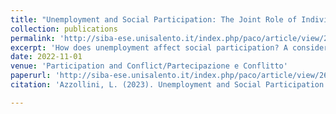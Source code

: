 ```yaml
---
title: "Unemployment and Social Participation: The Joint Role of Individual and Contextual Unemployment in Europe"
collection: publications
permalink: 'http://siba-ese.unisalento.it/index.php/paco/article/view/26474'
excerpt: 'How does unemployment affect social participation? A considerable body of work has analysed the scar effects of unemployment on social participation and exclusion, which are important antecedents of civic and political participation. However, this literature has scarcely addressed the moderating role of contextual unemployment. In this article, we extend a theoretical framework positing that unemployment scars decrease social participation, and that those individual effects are moderated by contextual unemployment. We test these hypotheses relying on Rounds 4–9 (2008–2018) of the European Social Survey, for 33 countries, and more than 100 sub-national units including macro-regions (NUTS1) and regions (NUTS2), measuring participation as the frequency of social meetings with relatives/friends/colleagues. Results from linear regressions with context-year Fixed Effects indicate that those with longer and more recent unemployment experiences participate less socially. However, these individual negative effects vary powerfully according to the contextual unemployment rate: the scar effects of unemployment on social participation are strongest where unemployment rates are smaller, and almost zero and not statistically significant where they are higher. These findings highlight the joint centrality of individual and contextual unemployment to illuminate social participation.'
date: 2022-11-01
venue: 'Participation and Conflict/Partecipazione e Conflitto'
paperurl: 'http://siba-ese.unisalento.it/index.php/paco/article/view/26474'
citation: 'Azzollini, L. (2023). Unemployment and Social Participation: the joint role of Individual and Contextual Unemployment in Europe. PARTECIPAZIONE E CONFLITTO, 15(3), 916-955.'

---
```

